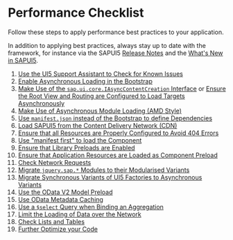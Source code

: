 <!-- loio9c6400eb7dc145b78e94a81e6e390780 -->

# Performance Checklist

Follow these steps to apply performance best practices to your application.

In addition to applying best practices, always stay up to date with the framework, for instance via the SAPUI5 [Release Notes](https://ui5.sap.com/#/releasenotes.html) and the [What's New in SAPUI5](../01_Whats-New/what-s-new-in-sapui5-99ac68a.md).

1.  [Use the UI5 Support Assistant to Check for Known Issues](../04_Essentials/support-assistant-57ccd7d.md)
2.  [Enable Asynchronous Loading in the Bootstrap](use-asynchronous-loading-676b636.md#loio676b636446c94eada183b1218a824717__section_EALB)
3.  [Make Use of the `sap.ui.core.IAsyncContentCreation` Interface](use-asynchronous-loading-676b636.md#loio676b636446c94eada183b1218a824717__section_AsyncInterface) or [Ensure the Root View and Routing are Configured to Load Targets Asynchronously](use-asynchronous-loading-676b636.md#loio676b636446c94eada183b1218a824717__section_RootViewRoutingConfiguration)
4.  [Make Use of Asynchronous Module Loading \(AMD Style\)](use-asynchronous-loading-676b636.md#loio676b636446c94eada183b1218a824717__section_AsyncModuleLoading)
5.  [Use `manifest.json` instead of the Bootstrap to define Dependencies](../05_Developing_Apps/performance-speed-up-your-app-408b40e.md#loio408b40efed3c416681e1bd8cdd8910d4__section_ManifestJson)
6.  [Load SAPUI5 from the Content Delivery Network \(CDN\)](../05_Developing_Apps/performance-speed-up-your-app-408b40e.md#loio408b40efed3c416681e1bd8cdd8910d4__section_LoadFromCDN)
7.  [Ensure that all Resources are Properly Configured to Avoid 404 Errors](../05_Developing_Apps/performance-speed-up-your-app-408b40e.md#loio408b40efed3c416681e1bd8cdd8910d4__section_Resources404)
8.  [Use "manifest first" to load the Component](../05_Developing_Apps/performance-speed-up-your-app-408b40e.md#loio408b40efed3c416681e1bd8cdd8910d4__section_ManifestFirst)
9.  [Ensure that Library Preloads are Enabled](../05_Developing_Apps/performance-speed-up-your-app-408b40e.md#loio408b40efed3c416681e1bd8cdd8910d4__section_LibraryPreloads)
10. [Ensure that Application Resources are Loaded as Component Preload](../05_Developing_Apps/performance-speed-up-your-app-408b40e.md#loio408b40efed3c416681e1bd8cdd8910d4__section_ComponentPreload)
11. [Check Network Requests](../05_Developing_Apps/performance-speed-up-your-app-408b40e.md#loio408b40efed3c416681e1bd8cdd8910d4__section_NetworkRequests)
12. [Migrate `jquery.sap.*` Modules to their Modularised Variants](../05_Developing_Apps/performance-speed-up-your-app-408b40e.md#loio408b40efed3c416681e1bd8cdd8910d4__section_MigrateJquery)
13. [Migrate Synchronous Variants of UI5 Factories to Asynchronous Variants](../05_Developing_Apps/performance-speed-up-your-app-408b40e.md#loio408b40efed3c416681e1bd8cdd8910d4__section_MigrateFactories)
14. [Use the OData V2 Model Preload](../05_Developing_Apps/performance-speed-up-your-app-408b40e.md#loio408b40efed3c416681e1bd8cdd8910d4__section_ModelPreload) 
15. [Use OData Metadata Caching](../05_Developing_Apps/performance-speed-up-your-app-408b40e.md#loio408b40efed3c416681e1bd8cdd8910d4__section_MetadataCaching)
16. [Use a `$select` Query when Binding an Aggregation](../05_Developing_Apps/performance-speed-up-your-app-408b40e.md#loio408b40efed3c416681e1bd8cdd8910d4__section_useSelectQuery)
17. [Limit the Loading of Data over the Network](../05_Developing_Apps/performance-issues-966d67c.md#loio966d67c8cc5046419d1b35556cd9e447__section_LLAOD)
18. [Check Lists and Tables](../05_Developing_Apps/performance-speed-up-your-app-408b40e.md#loio408b40efed3c416681e1bd8cdd8910d4__section_ListsTables)
19. [Further Optimize your Code](../05_Developing_Apps/performance-speed-up-your-app-408b40e.md#loio408b40efed3c416681e1bd8cdd8910d4__section_OptimizeCode)

